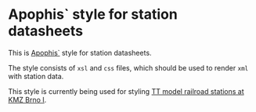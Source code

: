 # Apophis\` style for station datasheets

This is [Apophis`](http://apophis.cz/) style for station datasheets.

The style consists of `xsl` and `css` files, which should be used to render
`xml` with station data.

This style is currently being used for styling [TT model railroad stations
at KMZ Brno I](https://github.com/kmzbrnoI/ds-tt).
